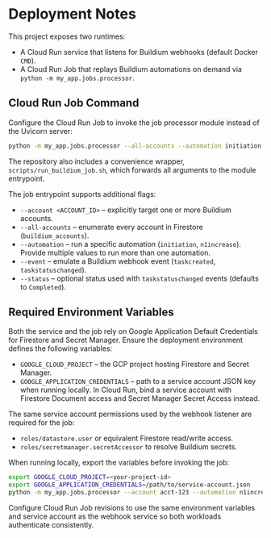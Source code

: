 # Deployment Notes

This project exposes two runtimes:

* A Cloud Run service that listens for Buildium webhooks (default Docker `CMD`).
* A Cloud Run Job that replays Buildium automations on demand via `python -m my_app.jobs.processor`.

## Cloud Run Job Command

Configure the Cloud Run Job to invoke the job processor module instead of the Uvicorn server:

```sh
python -m my_app.jobs.processor --all-accounts --automation initiation --automation n1increase --event taskcreated
```

The repository also includes a convenience wrapper, `scripts/run_buildium_job.sh`, which forwards
all arguments to the module entrypoint.

The job entrypoint supports additional flags:

* `--account <ACCOUNT_ID>` – explicitly target one or more Buildium accounts.
* `--all-accounts` – enumerate every account in Firestore (`buildium_accounts`).
* `--automation` – run a specific automation (`initiation`, `n1increase`). Provide multiple values to run more than one automation.
* `--event` – emulate a Buildium webhook event (`taskcreated`, `taskstatuschanged`).
* `--status` – optional status used with `taskstatuschanged` events (defaults to `Completed`).

## Required Environment Variables

Both the service and the job rely on Google Application Default Credentials for Firestore and
Secret Manager. Ensure the deployment environment defines the following variables:

* `GOOGLE_CLOUD_PROJECT` – the GCP project hosting Firestore and Secret Manager.
* `GOOGLE_APPLICATION_CREDENTIALS` – path to a service account JSON key when running locally. In Cloud Run, bind a service account with Firestore Document access and Secret Manager Secret Access instead.

The same service account permissions used by the webhook listener are required for the job:

* `roles/datastore.user` or equivalent Firestore read/write access.
* `roles/secretmanager.secretAccessor` to resolve Buildium secrets.

When running locally, export the variables before invoking the job:

```sh
export GOOGLE_CLOUD_PROJECT=<your-project-id>
export GOOGLE_APPLICATION_CREDENTIALS=/path/to/service-account.json
python -m my_app.jobs.processor --account acct-123 --automation n1increase --event taskcreated
```

Configure Cloud Run Job revisions to use the same environment variables and service account as the webhook service so both workloads authenticate consistently.
